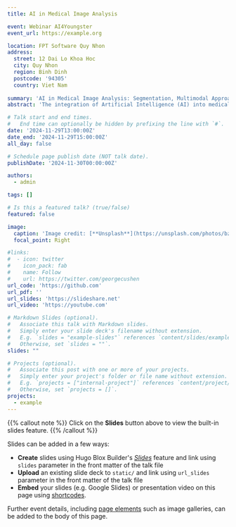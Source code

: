 ```yaml
---
title: AI in Medical Image Analysis

event: Webinar AI4Youngster
event_url: https://example.org

location: FPT Software Quy Nhon
address:
  street: 12 Dai Lo Khoa Hoc
  city: Quy Nhon
  region: Binh Dinh
  postcode: '94305'
  country: Viet Nam
  
summary: 'AI in Medical Image Analysis: Segmentation, Multimodal Approaches, and Generative Models.'
abstract: 'The integration of Artificial Intelligence (AI) into medical imaging has revolutionized healthcare, offering innovative solutions to some of the most challenging problems in diagnostics and treatment planning. This talk delves into three transformative aspects of AI in medical image analysis: segmentation, multimodal approaches, and generative models.'

# Talk start and end times.
#   End time can optionally be hidden by prefixing the line with `#`.
date: '2024-11-29T13:00:00Z'
date_end: '2024-11-29T15:00:00Z'
all_day: false

# Schedule page publish date (NOT talk date).
publishDate: '2024-11-30T00:00:00Z'

authors:
  - admin

tags: []

# Is this a featured talk? (true/false)
featured: false

image:
  caption: 'Image credit: [**Unsplash**](https://unsplash.com/photos/bzdhc5b3Bxs)'
  focal_point: Right

#links:
#  - icon: twitter
#    icon_pack: fab
#    name: Follow
#    url: https://twitter.com/georgecushen
url_code: 'https://github.com'
url_pdf: ''
url_slides: 'https://slideshare.net'
url_video: 'https://youtube.com'

# Markdown Slides (optional).
#   Associate this talk with Markdown slides.
#   Simply enter your slide deck's filename without extension.
#   E.g. `slides = "example-slides"` references `content/slides/example-slides.md`.
#   Otherwise, set `slides = ""`.
slides: ""

# Projects (optional).
#   Associate this post with one or more of your projects.
#   Simply enter your project's folder or file name without extension.
#   E.g. `projects = ["internal-project"]` references `content/project/deep-learning/index.md`.
#   Otherwise, set `projects = []`.
projects:
  - example
---
```


{{% callout note %}}
Click on the **Slides** button above to view the built-in slides feature.
{{% /callout %}}

Slides can be added in a few ways:

- **Create** slides using Hugo Blox Builder's [_Slides_](https://docs.hugoblox.com/reference/content-types/) feature and link using `slides` parameter in the front matter of the talk file
- **Upload** an existing slide deck to `static/` and link using `url_slides` parameter in the front matter of the talk file
- **Embed** your slides (e.g. Google Slides) or presentation video on this page using [shortcodes](https://docs.hugoblox.com/reference/markdown/).

Further event details, including [page elements](https://docs.hugoblox.com/reference/markdown/) such as image galleries, can be added to the body of this page.
